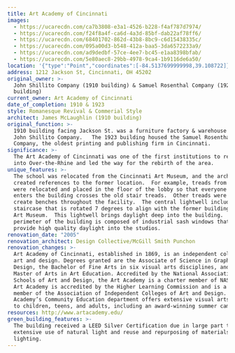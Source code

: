 ```yaml
---
title: Art Academy of Cincinnati
images:
  - https://ucarecdn.com/ca7b3808-e3a1-4526-b228-f4af787d7974/
  - https://ucarecdn.com/f24f8a4f-ca6d-4a3d-85bf-dab22af78ff6/
  - https://ucarecdn.com/68401702-862d-43b8-8bc9-c6d15438335c/
  - https://ucarecdn.com/095a00d3-b548-412a-baa5-3da6572233a9/
  - https://ucarecdn.com/ad9dedbf-57ce-4ee7-bc45-e1aa8398bfab/
  - https://ucarecdn.com/5e80aec8-29bb-4978-9ca4-1b9116de6a50/
location: '{"type":"Point","coordinates":[-84.5137699999998,39.108722]}'
address: 1212 Jackson St, Cincinnati, OH 45202
original_owner: >-
  John Shillito Company (1910 building) & Samuel Rosenthal Company (1923
  building)
current_owner: Art Academy of Cincinnati
date_of_completion: 1910 & 1923
style: Romanesque Revival & Commerial Style
architect: James McLaughlin (1910 building)
original_function: >-
  1910 building facing Jackson St. was a furniture factory & warehouse for the
  John Shillito Company.   The 1923 building housed the Samuel Rosenthal
  Company, the oldest printing and publishing firm in Cincinnati.
significance: >-
  The Art Academy of Cincinnati was one of the first institutions to relocate
  into Over-the-Rhine and led the way for the rebirth of the area.
unique_features: >-
  The school was relocated from the Cincinnati Art Museum, and the architects
  created references to the former location.  For example, treads from a stair
  were relocated and placed in the floor of the lobby so that everyone who
  enters the building crosses the old stair treads.  Other treads were used to
  create benches throughout the facility.  The central lightwell includes a
  staircase that is rotated 7 degrees to align with the former building at the
  Art Museum.  This lightwell brings daylight deep into the building.  The
  perimeter of the building is composed of industrial sash windows that also
  provide high quality daylight into the studios.
renovation_date: "2005"
renovation_architect: Design Collective/McGill Smith Punchon
renovation_changes: >-
  Art Academy of Cincinnati, established in 1869, is an independent college of
  art and design. Degrees granted are the Associate of Science in Graphic
  Design, the Bachelor of Fine Arts in six visual arts disciplines, and the
  Master of Arts in Art Education. Accredited by the National Association of
  Schools of Art and Design, the Art Academy is a charter member of NASAD. The
  Art Academy is accredited by the Higher Learning Commission and is a charter
  member of the Association of Independent Colleges of Art and Design. The Art
  Academy’s Community Education department offers extensive visual arts courses
  to children, teens, and adults, including an award-winning summer camp.
resources: http://www.artacademy.edu/
green_building_features: >-
  The building received a LEED Silver Certification due in large part to its
  extensive use of natural light and reuse and repurposing of materials and
  lighting.
---
```

